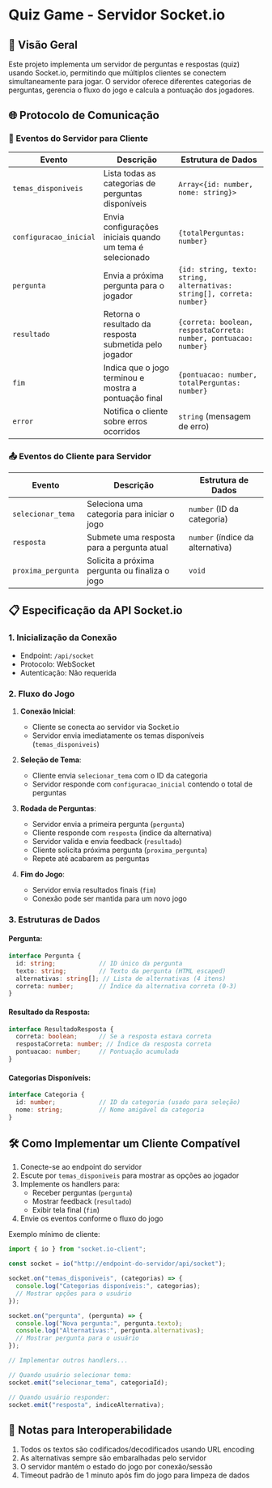 # Quiz Game - Servidor Socket.io

## 📌 Visão Geral

Este projeto implementa um servidor de perguntas e respostas (quiz) usando Socket.io, permitindo que múltiplos clientes se conectem simultaneamente para jogar. O servidor oferece diferentes categorias de perguntas, gerencia o fluxo do jogo e calcula a pontuação dos jogadores.

## 🌐 Protocolo de Comunicação

### 📡 Eventos do Servidor para Cliente

| Evento                  | Descrição                                                                 | Estrutura de Dados                                                                 |
|-------------------------|---------------------------------------------------------------------------|-----------------------------------------------------------------------------------|
| `temas_disponiveis`     | Lista todas as categorias de perguntas disponíveis                        | `Array<{id: number, nome: string}>`                                               |
| `configuracao_inicial`  | Envia configurações iniciais quando um tema é selecionado                 | `{totalPerguntas: number}`                                                        |
| `pergunta`              | Envia a próxima pergunta para o jogador                                   | `{id: string, texto: string, alternativas: string[], correta: number}`           |
| `resultado`             | Retorna o resultado da resposta submetida pelo jogador                    | `{correta: boolean, respostaCorreta: number, pontuacao: number}`                 |
| `fim`                   | Indica que o jogo terminou e mostra a pontuação final                     | `{pontuacao: number, totalPerguntas: number}`                                    |
| `error`                 | Notifica o cliente sobre erros ocorridos                                  | `string` (mensagem de erro)                                                      |

### 📤 Eventos do Cliente para Servidor

| Evento                | Descrição                                                                 | Estrutura de Dados                 |
|-----------------------|---------------------------------------------------------------------------|-------------------------------------|
| `selecionar_tema`     | Seleciona uma categoria para iniciar o jogo                               | `number` (ID da categoria)         |
| `resposta`           | Submete uma resposta para a pergunta atual                                | `number` (índice da alternativa)   |
| `proxima_pergunta`    | Solicita a próxima pergunta ou finaliza o jogo                            | `void`                             |

## 📋 Especificação da API Socket.io

### 1. Inicialização da Conexão
- Endpoint: `/api/socket`
- Protocolo: WebSocket
- Autenticação: Não requerida

### 2. Fluxo do Jogo

1. **Conexão Inicial**:
   - Cliente se conecta ao servidor via Socket.io
   - Servidor envia imediatamente os temas disponíveis (`temas_disponiveis`)

2. **Seleção de Tema**:
   - Cliente envia `selecionar_tema` com o ID da categoria
   - Servidor responde com `configuracao_inicial` contendo o total de perguntas

3. **Rodada de Perguntas**:
   - Servidor envia a primeira pergunta (`pergunta`)
   - Cliente responde com `resposta` (índice da alternativa)
   - Servidor valida e envia feedback (`resultado`)
   - Cliente solicita próxima pergunta (`proxima_pergunta`)
   - Repete até acabarem as perguntas

4. **Fim do Jogo**:
   - Servidor envia resultados finais (`fim`)
   - Conexão pode ser mantida para um novo jogo

### 3. Estruturas de Dados

#### Pergunta:
```typescript
interface Pergunta {
  id: string;            // ID único da pergunta
  texto: string;         // Texto da pergunta (HTML escaped)
  alternativas: string[]; // Lista de alternativas (4 itens)
  correta: number;       // Índice da alternativa correta (0-3)
}
```

#### Resultado da Resposta:
```typescript
interface ResultadoResposta {
  correta: boolean;      // Se a resposta estava correta
  respostaCorreta: number; // Índice da resposta correta
  pontuacao: number;     // Pontuação acumulada
}
```

#### Categorias Disponíveis:
```typescript
interface Categoria {
  id: number;            // ID da categoria (usado para seleção)
  nome: string;          // Nome amigável da categoria
}
```

## 🛠️ Como Implementar um Cliente Compatível

1. Conecte-se ao endpoint do servidor
2. Escute por `temas_disponiveis` para mostrar as opções ao jogador
3. Implemente os handlers para:
   - Receber perguntas (`pergunta`)
   - Mostrar feedback (`resultado`)
   - Exibir tela final (`fim`)
4. Envie os eventos conforme o fluxo do jogo

Exemplo mínimo de cliente:

```javascript
import { io } from "socket.io-client";

const socket = io("http://endpoint-do-servidor/api/socket");

socket.on("temas_disponiveis", (categorias) => {
  console.log("Categorias disponíveis:", categorias);
  // Mostrar opções para o usuário
});

socket.on("pergunta", (pergunta) => {
  console.log("Nova pergunta:", pergunta.texto);
  console.log("Alternativas:", pergunta.alternativas);
  // Mostrar pergunta para o usuário
});

// Implementar outros handlers...

// Quando usuário selecionar tema:
socket.emit("selecionar_tema", categoriaId);

// Quando usuário responder:
socket.emit("resposta", indiceAlternativa);
```

## 📌 Notas para Interoperabilidade

1. Todos os textos são codificados/decodificados usando URL encoding
2. As alternativas sempre são embaralhadas pelo servidor
3. O servidor mantém o estado do jogo por conexão/sessão
4. Timeout padrão de 1 minuto após fim do jogo para limpeza de dados

